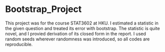 # Bootstrap_Project
This project was for the course STAT3602 at HKU. I estimated a statistic in the given question and treated its error with bootstrap. The statistic is quite novel, and I provied derivation of its closed form in the report. I used random seeds wherever randomness was introduced, so all codes are reproducible. 
